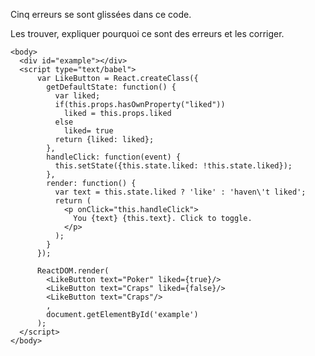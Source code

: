 Cinq erreurs se sont glissées dans ce code.

Les trouver, expliquer pourquoi ce sont des erreurs et les corriger.

    <body>
      <div id="example"></div>
      <script type="text/babel">
          var LikeButton = React.createClass({
            getDefaultState: function() {
              var liked;
              if(this.props.hasOwnProperty("liked"))
                liked = this.props.liked
              else
                liked= true
              return {liked: liked};
            },
            handleClick: function(event) {
              this.setState({this.state.liked: !this.state.liked});
            },
            render: function() {
              var text = this.state.liked ? 'like' : 'haven\'t liked';
              return (
                <p onClick="this.handleClick">
                  You {text} {this.text}. Click to toggle.
                </p>
              );
            }
          });

          ReactDOM.render(
            <LikeButton text="Poker" liked={true}/>
            <LikeButton text="Craps" liked={false}/>
            <LikeButton text="Craps"/>
            ,
            document.getElementById('example')
          );
      </script>
    </body>
